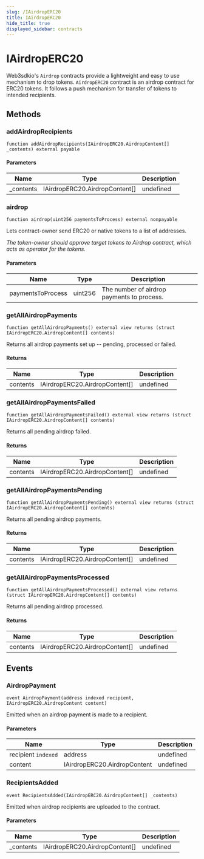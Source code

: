 ```yaml
---
slug: /IAirdropERC20
title: IAirdropERC20
hide_title: true
displayed_sidebar: contracts
---
```


# IAirdropERC20

Web3sdkio&#39;s `Airdrop` contracts provide a lightweight and easy to use mechanism to drop tokens. `AirdropERC20` contract is an airdrop contract for ERC20 tokens. It follows a push mechanism for transfer of tokens to intended recipients.

## Methods

### addAirdropRecipients

```solidity
function addAirdropRecipients(IAirdropERC20.AirdropContent[] _contents) external payable
```

#### Parameters

| Name       | Type                           | Description |
| ---------- | ------------------------------ | ----------- |
| \_contents | IAirdropERC20.AirdropContent[] | undefined   |

### airdrop

```solidity
function airdrop(uint256 paymentsToProcess) external nonpayable
```

Lets contract-owner send ERC20 or native tokens to a list of addresses.

_The token-owner should approve target tokens to Airdrop contract, which acts as operator for the tokens._

#### Parameters

| Name              | Type    | Description                                |
| ----------------- | ------- | ------------------------------------------ |
| paymentsToProcess | uint256 | The number of airdrop payments to process. |

### getAllAirdropPayments

```solidity
function getAllAirdropPayments() external view returns (struct IAirdropERC20.AirdropContent[] contents)
```

Returns all airdrop payments set up -- pending, processed or failed.

#### Returns

| Name     | Type                           | Description |
| -------- | ------------------------------ | ----------- |
| contents | IAirdropERC20.AirdropContent[] | undefined   |

### getAllAirdropPaymentsFailed

```solidity
function getAllAirdropPaymentsFailed() external view returns (struct IAirdropERC20.AirdropContent[] contents)
```

Returns all pending airdrop failed.

#### Returns

| Name     | Type                           | Description |
| -------- | ------------------------------ | ----------- |
| contents | IAirdropERC20.AirdropContent[] | undefined   |

### getAllAirdropPaymentsPending

```solidity
function getAllAirdropPaymentsPending() external view returns (struct IAirdropERC20.AirdropContent[] contents)
```

Returns all pending airdrop payments.

#### Returns

| Name     | Type                           | Description |
| -------- | ------------------------------ | ----------- |
| contents | IAirdropERC20.AirdropContent[] | undefined   |

### getAllAirdropPaymentsProcessed

```solidity
function getAllAirdropPaymentsProcessed() external view returns (struct IAirdropERC20.AirdropContent[] contents)
```

Returns all pending airdrop processed.

#### Returns

| Name     | Type                           | Description |
| -------- | ------------------------------ | ----------- |
| contents | IAirdropERC20.AirdropContent[] | undefined   |

## Events

### AirdropPayment

```solidity
event AirdropPayment(address indexed recipient, IAirdropERC20.AirdropContent content)
```

Emitted when an airdrop payment is made to a recipient.

#### Parameters

| Name                | Type                         | Description |
| ------------------- | ---------------------------- | ----------- |
| recipient `indexed` | address                      | undefined   |
| content             | IAirdropERC20.AirdropContent | undefined   |

### RecipientsAdded

```solidity
event RecipientsAdded(IAirdropERC20.AirdropContent[] _contents)
```

Emitted when airdrop recipients are uploaded to the contract.

#### Parameters

| Name       | Type                           | Description |
| ---------- | ------------------------------ | ----------- |
| \_contents | IAirdropERC20.AirdropContent[] | undefined   |
